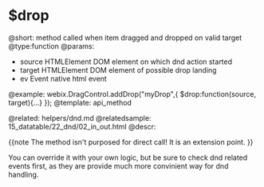 $drop
=============


@short: method called when item dragged and dropped on valid target
@type:function
@params:
- source    HTMLElement     DOM element on which dnd action started
- target	HTMLElement     DOM element of possible drop landing
- ev      	Event      native html event

@example:
webix.DragControl.addDrop("myDrop",{
	$drop:function(source, target){...}
});
@template:	api_method

@related:
	helpers/dnd.md
@relatedsample:
	15_datatable/22_dnd/02_in_out.html
@descr:

{{note The method isn't purposed for direct call! It is an extension point. }}

You can override it with your own logic, but be sure to check dnd related events first, as they are provide much more convinient way for dnd handling. 

